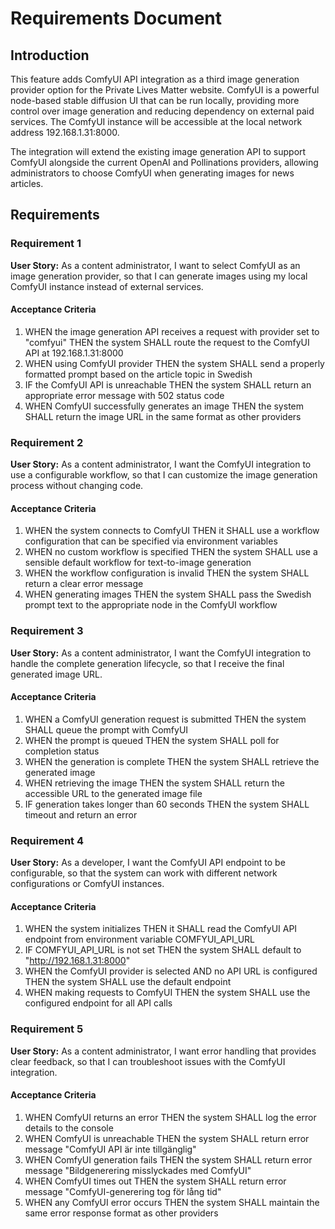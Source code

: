 # Requirements Document

## Introduction

This feature adds ComfyUI API integration as a third image generation provider option for the Private Lives Matter website. ComfyUI is a powerful node-based stable diffusion UI that can be run locally, providing more control over image generation and reducing dependency on external paid services. The ComfyUI instance will be accessible at the local network address 192.168.1.31:8000.

The integration will extend the existing image generation API to support ComfyUI alongside the current OpenAI and Pollinations providers, allowing administrators to choose ComfyUI when generating images for news articles.

## Requirements

### Requirement 1

**User Story:** As a content administrator, I want to select ComfyUI as an image generation provider, so that I can generate images using my local ComfyUI instance instead of external services.

#### Acceptance Criteria

1. WHEN the image generation API receives a request with provider set to "comfyui" THEN the system SHALL route the request to the ComfyUI API at 192.168.1.31:8000
2. WHEN using ComfyUI provider THEN the system SHALL send a properly formatted prompt based on the article topic in Swedish
3. IF the ComfyUI API is unreachable THEN the system SHALL return an appropriate error message with 502 status code
4. WHEN ComfyUI successfully generates an image THEN the system SHALL return the image URL in the same format as other providers

### Requirement 2

**User Story:** As a content administrator, I want the ComfyUI integration to use a configurable workflow, so that I can customize the image generation process without changing code.

#### Acceptance Criteria

1. WHEN the system connects to ComfyUI THEN it SHALL use a workflow configuration that can be specified via environment variables
2. WHEN no custom workflow is specified THEN the system SHALL use a sensible default workflow for text-to-image generation
3. WHEN the workflow configuration is invalid THEN the system SHALL return a clear error message
4. WHEN generating images THEN the system SHALL pass the Swedish prompt text to the appropriate node in the ComfyUI workflow

### Requirement 3

**User Story:** As a content administrator, I want the ComfyUI integration to handle the complete generation lifecycle, so that I receive the final generated image URL.

#### Acceptance Criteria

1. WHEN a ComfyUI generation request is submitted THEN the system SHALL queue the prompt with ComfyUI
2. WHEN the prompt is queued THEN the system SHALL poll for completion status
3. WHEN the generation is complete THEN the system SHALL retrieve the generated image
4. WHEN retrieving the image THEN the system SHALL return the accessible URL to the generated image file
5. IF generation takes longer than 60 seconds THEN the system SHALL timeout and return an error

### Requirement 4

**User Story:** As a developer, I want the ComfyUI API endpoint to be configurable, so that the system can work with different network configurations or ComfyUI instances.

#### Acceptance Criteria

1. WHEN the system initializes THEN it SHALL read the ComfyUI API endpoint from environment variable COMFYUI_API_URL
2. IF COMFYUI_API_URL is not set THEN the system SHALL default to "http://192.168.1.31:8000"
3. WHEN the ComfyUI provider is selected AND no API URL is configured THEN the system SHALL use the default endpoint
4. WHEN making requests to ComfyUI THEN the system SHALL use the configured endpoint for all API calls

### Requirement 5

**User Story:** As a content administrator, I want error handling that provides clear feedback, so that I can troubleshoot issues with the ComfyUI integration.

#### Acceptance Criteria

1. WHEN ComfyUI returns an error THEN the system SHALL log the error details to the console
2. WHEN ComfyUI is unreachable THEN the system SHALL return error message "ComfyUI API är inte tillgänglig"
3. WHEN ComfyUI generation fails THEN the system SHALL return error message "Bildgenerering misslyckades med ComfyUI"
4. WHEN ComfyUI times out THEN the system SHALL return error message "ComfyUI-generering tog för lång tid"
5. WHEN any ComfyUI error occurs THEN the system SHALL maintain the same error response format as other providers
